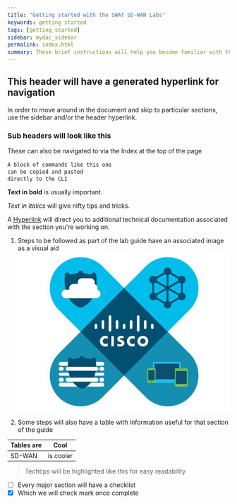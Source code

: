 ```yaml
---
title: "Getting started with the SWAT SD-WAN Labs"
keywords: getting started
tags: [getting_started]
sidebar: mydoc_sidebar
permalink: index.html
summary: These brief instructions will help you become familiar with the SWAT SD-WAN Labs.
---
```



## This header will have a generated hyperlink for navigation

In order to move around in the document and skip to particular sections, use the sidebar and/or the header hyperlink.

### Sub headers will look like this

These can also be navigated to via the Index at the top of the page

```
A block of commands like this one
can be copied and pasted
directly to the CLI

```

**Text in bold** is usually important.

*Text in italics* will give nifty tips and tricks.

A [Hyperlink](https://www.cisco.com) will direct you to additional technical documentation associated with the section you're working on.

1.  Steps to be followed as part of the lab guide have an associated image as a visual aid
    ![CiscoSDWAN](/images/cisco-sdwan.jpg)

2.  Some steps will also have a table with information useful for that section of the guide

Tables are | Cool
------------ | -------------
SD-WAN | is cooler



> Techtips will
> be highlighted like this
> for easy readability

- [ ] Every major section will have a checklist
- [x] Which we will check mark once complete
